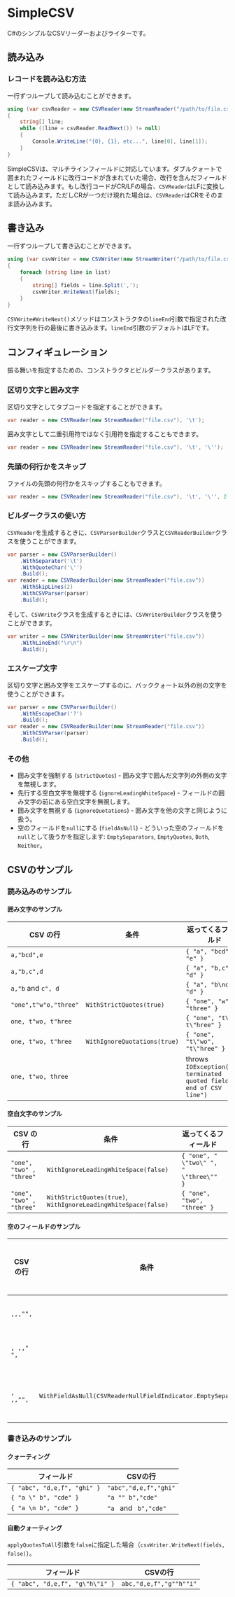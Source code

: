 # SimpleCSV
C#のシンプルなCSVリーダーおよびライターです。

## 読み込み
### レコードを読み込む方法

一行ずつループして読み込むことができます。

```c#
using (var csvReader = new CSVReader(new StreamReader("/path/to/file.csv")))
{
    string[] line;
    while ((line = csvReader.ReadNext()) != null)
    {
        Console.WriteLine("{0}, {1}, etc...", line[0], line[1]);
    }
}
```

SimpleCSVは、マルチラインフィールドに対応しています。ダブルクォートで囲まれたフィールドに改行コードが含まれていた場合、改行を含んだフィールドとして読み込みます。もし改行コードがCR/LFの場合、`CSVReader`はLFに変換して読み込みます。ただしCRが一つだけ現れた場合は、`CSVReader`はCRをそのまま読み込みます。

## 書き込み

一行ずつループして書き込むことができます。

```c#
using (var csvWriter = new CSVWriter(new StreamWriter("/path/to/file.csv"), '\t'))
{
    foreach (string line in list)
    {
        string[] fields = line.Split(',');
        csvWriter.WriteNext(fields);
    }
}
```

`CSVWrite#WriteNext()`メソッドはコンストラクタの`lineEnd`引数で指定された改行文字列を行の最後に書き込みます。`lineEnd`引数のデフォルトはLFです。

## コンフィギュレーション

振る舞いを指定するための、コンストラクタとビルダークラスがあります。

### 区切り文字と囲み文字

区切り文字としてタブコードを指定することができます。

```c#
var reader = new CSVReader(new StreamReader("file.csv"), '\t');
```

囲み文字として二重引用符ではなく引用符を指定することもできます。

```c#
var reader = new CSVReader(new StreamReader("file.csv"), '\t', '\'');
```

### 先頭の何行かをスキップ

ファイルの先頭の何行かをスキップすることもできます。

```c#
var reader = new CSVReader(new StreamReader("file.csv"), '\t', '\'', 2);
```

### ビルダークラスの使い方

`CSVReader`を生成するときに、`CSVParserBuilder`クラスと`CSVReaderBuilder`クラスを使うことができます。

```c#
var parser = new CSVParserBuilder()
    .WithSeparator('\t')
	.WithQuoteChar('\'')
	.Build();
var reader = new CSVReaderBuilder(new StreamReader("file.csv"))
    .WithSkipLines(2)
	.WithCSVParser(parser)
	.Build();
```

そして、`CSVWrite`クラスを生成するときには、`CSVWriterBuilder`クラスを使うことができます。

```c#
var writer = new CSVWriterBuilder(new StreamWriter("file.csv"))
    .WithLineEnd("\r\n")
	.Build();
```

### エスケープ文字

区切り文字と囲み文字をエスケープするのに、バッククォート以外の別の文字を使うことができます。

```c#
var parser = new CSVParserBuilder()
    .WithEscapeChar('?')
	.Build();
var reader = new CSVReaderBuilder(new StreamReader("file.csv"))
	.WithCSVParser(parser)
	.Build();
```

### その他

- 囲み文字を強制する (`strictQuotes`) - 囲み文字で囲んだ文字列の外側の文字を無視します。
- 先行する空白文字を無視する (`ignoreLeadingWhiteSpace`) - フィールドの囲み文字の前にある空白文字を無視します。
- 囲み文字を無視する (`ignoreQuotations`) - 囲み文字を他の文字と同じように扱う。
- 空のフィールドを`null`にする (`fieldAsNull`) - どういった空のフィールドを`null`として扱うかを指定します: `EmptySeparators`, `EmptyQuotes`, `Both`, `Neither`。

## CSVのサンプル
### 読み込みのサンプル
#### 囲み文字のサンプル

|CSV の行               | 条件                      | 返ってくるフィールド     |
|----------------------|--------------------------|----------------------|
|`a,"bcd",e`           |                          | `{ "a", "bcd", "e" }` |
|`a,"b,c",d`           |                          | `{ "a", "b,c", "d" }` |
|`a,"b` and `c", d`    |                          | `{ "a", "b\nc", "d" }` |
|`"one",t"w"o,"three"` | `WithStrictQuotes(true)` | `{ "one", "w", "three" }` |
|`one, t"wo, t"hree`   |                          | `{ "one", "t\"wo, t\"hree" }` |
|`one, t"wo, t"hree`   | `WithIgnoreQuotations(true)` | `{ "one", "t\"wo", "t\"hree" }` |
|`one, t"wo, three`    |                          | throws `IOException("Un-terminated quoted field at end of CSV line")` |

#### 空白文字のサンプル

|CSV の行                  | 条件                                  | 返ってくるフィールド |
|-------------------------|--------------------------------------|----------------------|
|`"one", "two" , "three"` | `WithIgnoreLeadingWhiteSpace(false)` | `{ "one", " \"two\" ", " \"three\"" }` |
|`"one", "two" , "three"` | `WithStrictQuotes(true)`, `WithIgnoreLeadingWhiteSpace(false)` | `{ "one", "two", "three" }` |

#### 空のフィールドのサンプル

|CSV の行               | 条件                           | 返ってくるフィールド |
|----------------------|-------------------------------|----------------------|
|`,,,"",`              |                               | `{ "", "", "", "", "" }` |
|`, ,," ",`            |                               | `{ "", " ", "", " ", "" }` |
|`, ,,"",`             | `WithFieldAsNull(CSVReaderNullFieldIndicator.EmptySeparators)` |  `{ null, " ", null, "", null }` |

### 書き込みのサンプル
#### クォーティング

|フィールド                    | CSVの行 |
|----------------------------|--------------------------|
|`{ "abc", "d,e,f", "ghi" }` | `"abc","d,e,f","ghi"`    |
|`{ "a \" b", "cde" }`       | `"a "" b","cde"`         |
|`{ "a \n b", "cde" }`       | `"a ` and ` b","cde"`    |

#### 自動クォーティング

`applyQuotesToAll`引数を`false`に指定した場合（`csvWriter.WriteNext(fields, false)`）。

|フィールド                        | CSVの行 |
|--------------------------------|--------------------------|
|`{ "abc", "d,e,f", "g\"h\"i" }` | `abc,"d,e,f","g""h""i"`  |

